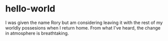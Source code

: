 # hello-world


I was given the name Rory but am considering leaving it with the rest of my worldly possesions when I return home. 
From what I've heard,  the change in atmosphere is breathtaking.
